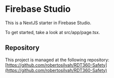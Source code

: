 # Firebase Studio

This is a NextJS starter in Firebase Studio.

To get started, take a look at src/app/page.tsx.

## Repository

This project is managed at the following repository:
[https://github.com/robertosilvah/RDT360-Safety](https://github.com/robertosilvah/RDT360-Safety)
